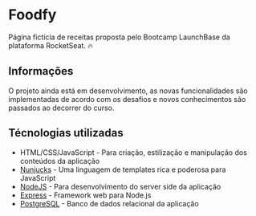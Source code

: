 # Foodfy


Página fictícia de receitas proposta pelo Bootcamp LaunchBase da plataforma RocketSeat. :fire:


## Informações

O projeto ainda está em desenvolvimento, as novas funcionalidades são implementadas de acordo com os desafios e novos conhecimentos são passados ao decorrer do curso. 

<!-- ## Iniciando o projeto

- clone o repositório `git clone https://github.com/leoorlandin/Foodfy`
- vá até a raiz do projeto `cd /Foodfy`
- `npm install` para a instalação de todas as dependências da aplicação
- `npm start` para inicar o servidor e visualizar a aplicação em sua porta 5000 -->

## Técnologias utilizadas

- HTML/CSS/JavaScript - Para criação, estilização e manipulação dos conteúdos da aplicação
- [Nunjucks](https://mozilla.github.io/nunjucks) - Uma linguagem de templates rica e poderosa para JavaScript
- [NodeJS](https://nodejs.org/en/) - Para desenvolvimento do server side da aplicação
- [Express](https://expressjs.com/) - Framework web para Node.js
- [PostgreSQL](https://www.postgresql.org/) - Banco de dados relacional da aplicação

<!-- ## Necessário para utilizar a aplicação

- [NodeJS](https://nodejs.org/en/)
- [NPM](https://www.npmjs.com/) ou qualquer outro gerenciador de pacotes de sua preferência -->